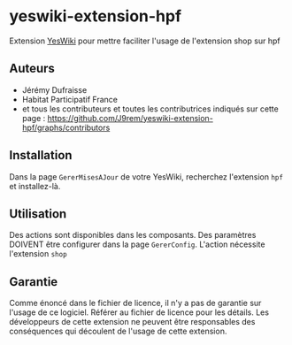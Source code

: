 # yeswiki-extension-hpf

Extension [YesWiki](https://yeswiki.net/) pour mettre faciliter l'usage de l'extension shop sur hpf

## Auteurs

 - Jérémy Dufraisse
 - Habitat Participatif France
 - et tous les contributeurs et toutes les contributrices indiqués sur cette page : <https://github.com/J9rem/yeswiki-extension-hpf/graphs/contributors>

## Installation

Dans la page `GererMisesAJour` de votre YesWiki, recherchez l'extension `hpf` et installez-là.

## Utilisation

Des actions sont disponibles dans les composants.
Des paramètres DOIVENT être configurer dans la page `GererConfig`.
L'action nécessite l'extension `shop`

## Garantie

Comme énoncé dans le fichier de licence, il n'y a pas de garantie sur l'usage de ce logiciel. Référer au fichier de licence pour les détails.
Les développeurs de cette extension ne peuvent être responsables des conséquences qui découlent de l'usage de cette extension.